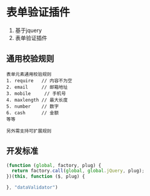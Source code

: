 # 表单验证插件

1. 基于jquery
2. 表单验证插件

## 通用校验规则
```text
表单元素通用校验规则
1. require   // 内容不为空
2. email     // 邮箱地址
3. mobile     // 手机号
4. maxlength // 最大长度
5. number    // 数字
6. cash      // 金额
等等

另外需支持可扩展规则

```

## 开发标准
```javascript
(function (global, factory, plug) {
  return factory.call(global, global.jQuery, plug);
})(this, function ($, plug) {

}, "dataValidator")
```